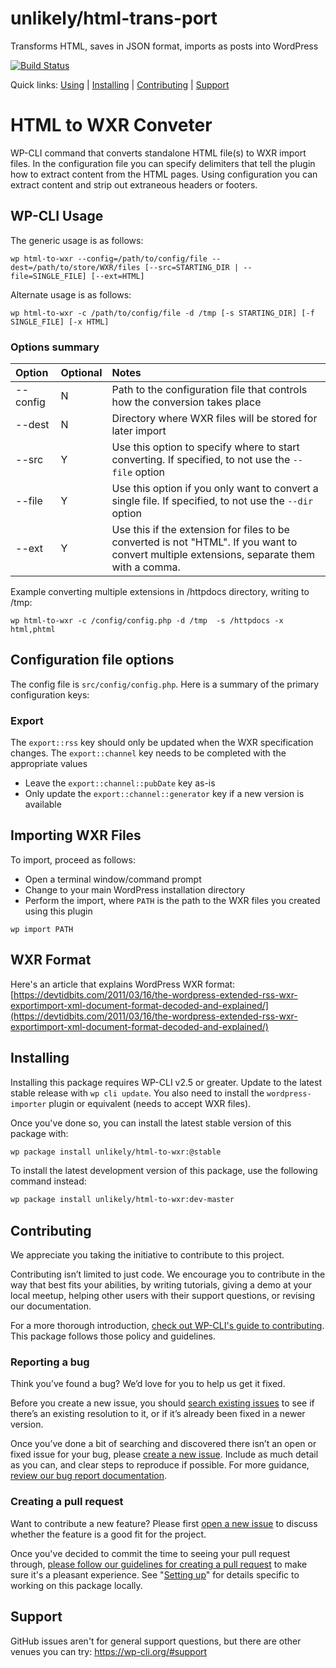unlikely/html-trans-port
====================

Transforms HTML, saves in JSON format, imports as posts into WordPress

[![Build Status](https://travis-ci.org/unlikely/html-to-wxr.svg?branch=master)](https://travis-ci.org/unlikely/html-to-wxr)

Quick links: [Using](#using) | [Installing](#installing) | [Contributing](#contributing) | [Support](#support)

# HTML to WXR Conveter
WP-CLI command that converts standalone HTML file(s) to WXR import files.
In the configuration file you can specify delimiters that tell the plugin how to extract content from the HTML pages.
Using configuration you can extract content and strip out extraneous headers or footers.

## WP-CLI Usage
The generic usage is as follows:
```
wp html-to-wxr --config=/path/to/config/file --dest=/path/to/store/WXR/files [--src=STARTING_DIR | --file=SINGLE_FILE] [--ext=HTML]
```

Alternate usage is as follows:
```
wp html-to-wxr -c /path/to/config/file -d /tmp [-s STARTING_DIR] [-f SINGLE_FILE] [-x HTML]
```

### Options summary

| Option   | Optional | Notes |
| :------- | :------- | :---- |
| --config | N | Path to the configuration file that controls how the conversion takes place |
| --dest   | N | Directory where WXR files will be stored for later import |
| --src    | Y | Use this option to specify where to start converting.  If specified, to not use the `--file` option |
| --file   | Y | Use this option if you only want to convert a single file.  If specified, to not use the `--dir` option |
| --ext    | Y | Use this if the extension for files to be converted is not "HTML".  If you want to convert multiple extensions, separate them with a comma. |

Example converting multiple extensions in /httpdocs directory, writing to /tmp:
```
wp html-to-wxr -c /config/config.php -d /tmp  -s /httpdocs -x html,phtml
```


## Configuration file options
The config file is `src/config/config.php`.
Here is a summary of the primary configuration keys:

### Export
The `export::rss` key should only be updated when the WXR specification changes.
The `export::channel` key needs to be completed with the appropriate values
* Leave the `export::channel::pubDate` key as-is
* Only update the `export::channel::generator` key if a new version is available

## Importing WXR Files
To import, proceed as follows:
* Open a terminal window/command prompt
* Change to your main WordPress installation directory
* Perform the import, where `PATH` is the path to the WXR files you created using this plugin
```
wp import PATH
```

## WXR Format
Here's an article that explains WordPress WXR format:
[https://devtidbits.com/2011/03/16/the-wordpress-extended-rss-wxr-exportimport-xml-document-format-decoded-and-explained/](https://devtidbits.com/2011/03/16/the-wordpress-extended-rss-wxr-exportimport-xml-document-format-decoded-and-explained/)

## Installing

Installing this package requires WP-CLI v2.5 or greater. Update to the latest stable release with `wp cli update`.
You also need to install the `wordpress-importer` plugin or equivalent (needs to accept WXR files).

Once you've done so, you can install the latest stable version of this package with:

```bash
wp package install unlikely/html-to-wxr:@stable
```

To install the latest development version of this package, use the following command instead:

```bash
wp package install unlikely/html-to-wxr:dev-master
```

## Contributing

We appreciate you taking the initiative to contribute to this project.

Contributing isn’t limited to just code. We encourage you to contribute in the way that best fits your abilities, by writing tutorials, giving a demo at your local meetup, helping other users with their support questions, or revising our documentation.

For a more thorough introduction, [check out WP-CLI's guide to contributing](https://make.wordpress.org/cli/handbook/contributing/). This package follows those policy and guidelines.

### Reporting a bug

Think you’ve found a bug? We’d love for you to help us get it fixed.

Before you create a new issue, you should [search existing issues](https://github.com/unlikely/html-to-wxr/issues?q=label%3Abug%20) to see if there’s an existing resolution to it, or if it’s already been fixed in a newer version.

Once you’ve done a bit of searching and discovered there isn’t an open or fixed issue for your bug, please [create a new issue](https://github.com/unlikely/html-to-wxr/issues/new). Include as much detail as you can, and clear steps to reproduce if possible. For more guidance, [review our bug report documentation](https://make.wordpress.org/cli/handbook/bug-reports/).

### Creating a pull request

Want to contribute a new feature? Please first [open a new issue](https://github.com/unlikely/html-to-wxr/issues/new) to discuss whether the feature is a good fit for the project.

Once you've decided to commit the time to seeing your pull request through, [please follow our guidelines for creating a pull request](https://make.wordpress.org/cli/handbook/pull-requests/) to make sure it's a pleasant experience. See "[Setting up](https://make.wordpress.org/cli/handbook/pull-requests/#setting-up)" for details specific to working on this package locally.

## Support

GitHub issues aren't for general support questions, but there are other venues you can try: https://wp-cli.org/#support


